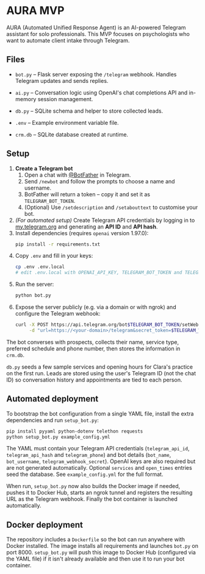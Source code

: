 # AURA MVP

AURA (Automated Unified Response Agent) is an AI-powered Telegram assistant for solo professionals. This MVP focuses on psychologists who want to automate client intake through Telegram.

## Files
- `bot.py` – Flask server exposing the `/telegram` webhook. Handles Telegram updates and sends replies.

- `ai.py` – Conversation logic using OpenAI's chat completions API and in-memory session management.
- `db.py` – SQLite schema and helper to store collected leads.
- `.env` – Example environment variable file.
- `crm.db` – SQLite database created at runtime.

## Setup
1. **Create a Telegram bot**
   1. Open a chat with [@BotFather](https://t.me/BotFather) in Telegram.
   2. Send `/newbot` and follow the prompts to choose a name and username.
   3. BotFather will return a token – copy it and set it as `TELEGRAM_BOT_TOKEN`.
   4. (Optional) Use `/setdescription` and `/setabouttext` to customise your bot.
2. *(For automated setup)* Create Telegram API credentials by logging in to [my.telegram.org](https://my.telegram.org) and generating an **API ID** and **API hash**.
3. Install dependencies (requires `openai` version 1.97.0):
   ```bash
   pip install -r requirements.txt
   ```
4. Copy `.env` and fill in your keys:
   ```bash
   cp .env .env.local
   # edit .env.local with OPENAI_API_KEY, TELEGRAM_BOT_TOKEN and TELEGRAM_WEBHOOK_SECRET
   ```
5. Run the server:
    ```bash
    python bot.py
    ```
6. Expose the server publicly (e.g. via a domain or with ngrok) and configure the Telegram webhook:
   ```bash
   curl -X POST https://api.telegram.org/bot$TELEGRAM_BOT_TOKEN/setWebhook \
        -d "url=https://<your-domain>/telegram&secret_token=$TELEGRAM_WEBHOOK_SECRET"
   ```

The bot converses with prospects, collects their name, service type, preferred schedule and phone number, then stores the information in `crm.db`.

`db.py` seeds a few sample services and opening hours for Clara's practice on the first run. Leads are stored using the user's Telegram ID (not the chat ID) so conversation history and appointments are tied to each person.

## Automated deployment
To bootstrap the bot configuration from a single YAML file, install the extra dependencies and run `setup_bot.py`:

```bash
pip install pyyaml python-dotenv telethon requests
python setup_bot.py example_config.yml
```

The YAML must contain your Telegram API credentials (`telegram_api_id`, `telegram_api_hash` and `telegram_phone`) and bot details (`bot_name`, `bot_username`, `telegram_webhook_secret`). OpenAI keys are also required but are not generated automatically. Optional `services` and `open_times` entries seed the database. See `example_config.yml` for the full format.

When run, `setup_bot.py` now also builds the Docker image if needed, pushes it to Docker Hub, starts an ngrok tunnel and registers the resulting URL as the Telegram webhook. Finally the bot container is launched automatically.

## Docker deployment
The repository includes a `Dockerfile` so the bot can run anywhere with Docker installed. The image installs all requirements and launches `bot.py` on port 8000. `setup_bot.py` will push this image to Docker Hub (configured via the YAML file) if it isn't already available and then use it to run your bot container.
